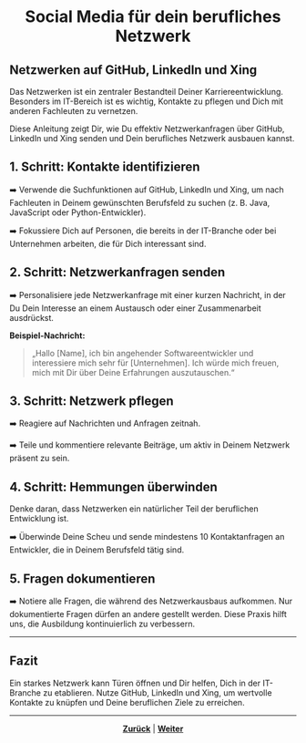 # <p align="center">Social Media für dein berufliches Netzwerk</p>

## Netzwerken auf GitHub, LinkedIn und Xing
<!-- ggf. inhaltliche Anpassungen ; Kapitelübersicht hinzufügen -->
Das Netzwerken ist ein zentraler Bestandteil Deiner Karriereentwicklung. Besonders im IT-Bereich ist es wichtig, Kontakte zu pflegen und Dich mit anderen Fachleuten zu vernetzen.

Diese Anleitung zeigt Dir, wie Du effektiv Netzwerkanfragen über GitHub, LinkedIn und Xing senden und Dein berufliches Netzwerk ausbauen kannst.

## 1. Schritt: Kontakte identifizieren

 ➡️ Verwende die Suchfunktionen auf GitHub, LinkedIn und Xing, um nach Fachleuten in Deinem gewünschten Berufsfeld zu suchen (z. B. Java, JavaScript oder Python-Entwickler).

➡️ Fokussiere Dich auf Personen, die bereits in der IT-Branche oder bei Unternehmen arbeiten, die für Dich interessant sind.

## 2. Schritt: Netzwerkanfragen senden

➡️ Personalisiere jede Netzwerkanfrage mit einer kurzen Nachricht, in der Du Dein Interesse an einem Austausch oder einer Zusammenarbeit ausdrückst.  

**Beispiel-Nachricht:**  
  > „Hallo [Name], ich bin angehender Softwareentwickler und interessiere mich sehr für [Unternehmen]. Ich würde mich freuen, mich mit Dir über Deine Erfahrungen auszutauschen.“

## 3. Schritt: Netzwerk pflegen

➡️ Reagiere auf Nachrichten und Anfragen zeitnah.

➡️ Teile und kommentiere relevante Beiträge, um aktiv in Deinem Netzwerk präsent zu sein.

## 4. Schritt: Hemmungen überwinden

Denke daran, dass Netzwerken ein natürlicher Teil der beruflichen Entwicklung ist. 

➡️ Überwinde Deine Scheu und sende mindestens 10 Kontaktanfragen an Entwickler, die in Deinem Berufsfeld tätig sind.

## 5. Fragen dokumentieren

➡️ Notiere alle Fragen, die während des Netzwerkausbaus aufkommen. Nur dokumentierte Fragen dürfen an andere gestellt werden. Diese Praxis hilft uns, die Ausbildung kontinuierlich zu verbessern.

---

## Fazit

Ein starkes Netzwerk kann Türen öffnen und Dir helfen, Dich in der IT-Branche zu etablieren. Nutze GitHub, LinkedIn und Xing, um wertvolle Kontakte zu knüpfen und Deine beruflichen Ziele zu erreichen.

---

<p align="center"><a href="/docs/08-karriere/README.md"><strong>Zurück</strong></a> | <a href="/docs/08-karriere/01-social_media_netzwerk/01-github/README.md"><strong>Weiter</strong></a></p>
